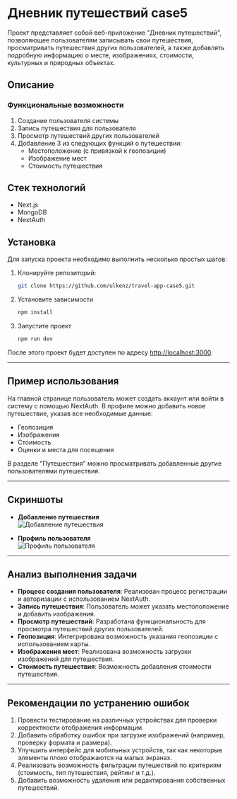 # Дневник путешествий case5

Проект представляет собой веб-приложение "Дневник путешествий", позволяющее пользователям записывать свои путешествия, просматривать путешествия других пользователей, а также добавлять подробную информацию о месте, изображениях, стоимости, культурных и природных объектах.

## Описание

### Функциональные возможности
1. Создание пользователя системы
2. Запись путешествия для пользователя
3. Просмотр путешествий других пользователей
4. Добавление 3 из следующих функций о путешествии:
    - Местоположение (с привязкой к геопозиции)
    - Изображение мест
    - Стоимость путешествия

## Стек технологий
- Next.js
- MongoDB
- NextAuth

## Установка

Для запуска проекта необходимо выполнить несколько простых шагов:

1. Клонируйте репозиторий:
   ```bash
   git clone https://github.com/ulkenz/travel-app-case5.git
    ```
2. Установите зависимости

    ```bash
    npm install
    ```

3. Запустите проект

    ```bash
    npm run dev
    ```

После этого проект будет доступен по адресу [http://localhost:3000](http://localhost:3000).

---

## Пример использования

На главной странице пользователь может создать аккаунт или войти в систему с помощью NextAuth.
В профиле можно добавить новое путешествие, указав все необходимые данные:
- Геопозиция
- Изображения
- Стоимость
- Оценки и места для посещения

В разделе "Путешествия" можно просматривать добавленные другие пользователями путешествия.

---

## Скриншоты

- **Добавление путешествия**  
  ![Добавление путешествия](https://s3.radikal.cloud/2024/12/07/screencapture-localhost-3000-write-a-journey-2024-12-07-12_48_067c93c9d9202f4e14.md.png)

- **Профиль пользователя**  
  ![Профиль пользователя](https://s3.radikal.cloud/2024/12/07/screencapture-localhost-3000-account-2024-12-07-12_49_1873a5650d9ada03bf.md.png)

---

## Анализ выполнения задачи

- **Процесс создания пользователя**: Реализован процесс регистрации и авторизации с использованием NextAuth.
- **Запись путешествия**: Пользователь может указать местоположение и добавить изображения.
- **Просмотр путешествий**: Разработана функциональность для просмотра путешествий других пользователей.
- **Геопозиция**: Интегрирована возможность указания геопозиции с использованием карты.
- **Изображения мест**: Реализована возможность загрузки изображений для путешествия.
- **Стоимость путешествия**: Возможность добавления стоимости путешествия.

---

## Рекомендации по устранению ошибок

1. Провести тестирование на различных устройствах для проверки корректности отображения информации.
2. Добавить обработку ошибок при загрузке изображений (например, проверку формата и размера).
3. Улучшить интерфейс для мобильных устройств, так как некоторые элементы плохо отображаются на малых экранах.
4. Реализовать возможность фильтрации путешествий по критериям (стоимость, тип путешествия, рейтинг и т.д.).
5. Добавить возможность удаления или редактирования собственных путешествий.
